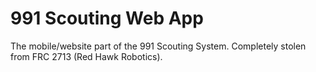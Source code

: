 # 991 Scouting Web App
The mobile/website part of the 991 Scouting System. 
Completely stolen from FRC 2713 (Red Hawk Robotics). 